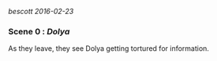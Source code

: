 
*bescott 2016-02-23*


### Scene 0 : *Dolya* ###

As they leave, they see Dolya getting tortured for information.


